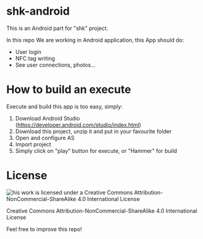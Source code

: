 # shk-android

This is an Android part for "shk" project.

In this repo We are working in Android application, this App should do:
- User login
- NFC tag writing
- See user connections, photos...

# How to build an execute
Execute and build this app is too easy, simply:

1. Download Android Studio (https://developer.android.com/studio/index.html)
2. Download this project, unzip it and put in your favourite folder
3. Open and configure AS
4. Import project
5. Simply click on "play" button for execute, or "Hammer" for build

# License

![his work is licensed under a Creative Commons Attribution-NonCommercial-ShareAlike 4.0 International License](https://i.creativecommons.org/l/by-nc-sa/4.0/88x31.png)

Creative Commons Attribution-NonCommercial-ShareAlike 4.0 International License


Feel free to improve this repo!
